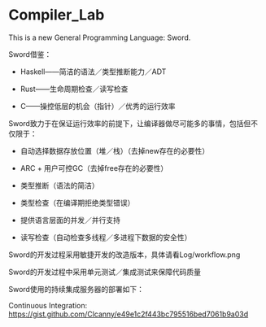 # Compiler_Lab

This is a new General Programming Language: Sword.

Sword借鉴：

+ Haskell——简洁的语法／类型推断能力／ADT

+ Rust——生命周期检查／读写检查

+ C——操控低层的机会（指针）／优秀的运行效率

Sword致力于在保证运行效率的前提下，让编译器做尽可能多的事情，包括但不仅限于：

+ 自动选择数据存放位置（堆／栈）（去掉new存在的必要性）

+ ARC + 用户可控GC（去掉free存在的必要性）

+ 类型推断（语法的简洁）

+ 类型检查（在编译期拒绝类型错误）

+ 提供语言层面的并发／并行支持

+ 读写检查（自动检查多线程／多进程下数据的安全性）

Sword的开发过程采用敏捷开发的改造版本，具体请看Log/workflow.png

Sword的开发过程中采用单元测试／集成测试来保障代码质量

Sword使用的持续集成服务器的部署如下：

Continuous Integration: https://gist.github.com/Clcanny/e49e1c2f443bc795516bed7061b9a03d
